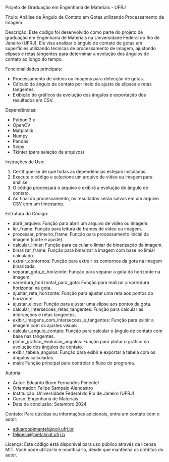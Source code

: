 Projeto de Graduação em Engenharia de Materiais - UFRJ

Título: Análise de Ângulo de Contato em Gotas utilizando Processamento de Imagem

Descrição:
Este código foi desenvolvido como parte do projeto de graduação em Engenharia de Materiais
na Universidade Federal do Rio de Janeiro (UFRJ). Ele visa analisar o ângulo de contato 
de gotas em superfícies utilizando técnicas de processamento de imagem, ajustando elipses 
e retas tangentes para determinar a evolução dos ângulos de contato ao longo do tempo.

Funcionalidades principais:
- Processamento de vídeos ou imagens para detecção de gotas.
- Cálculo do ângulo de contato por meio de ajuste de elipses e retas tangentes.
- Exibição de gráficos da evolução dos ângulos e exportação dos resultados em CSV.

Dependências:
- Python 3.x
- OpenCV
- Matplotlib
- Numpy
- Pandas
- Scipy
- Tkinter (para seleção de arquivos)

Instruções de Uso:
1. Certifique-se de que todas as dependências estejam instaladas.
2. Execute o código e selecione um arquivo de vídeo ou imagem para análise.
3. O código processará o arquivo e exibirá a evolução do ângulo de contato.
4. Ao final do processamento, os resultados serão salvos em um arquivo CSV com um timestamp.

Estrutura do Código:
- abrir_arquivo: Função para abrir um arquivo de vídeo ou imagem.
- ler_frame: Função para leitura de frames de vídeo ou imagem.
- processar_primeiro_frame: Função para processamento inicial da imagem (corte e ajuste).
- calcular_limiar: Função para calcular o limiar de binarização da imagem.
- binarizar_frame: Função para binarizar a imagem com base no limiar calculado.
- extrair_contornos: Função para extrair os contornos da gota na imagem binarizada.
- separar_gota_e_horizonte: Função para separar a gota do horizonte na imagem.
- varredura_horizontal_para_gota: Função para realizar a varredura horizontal na gota.
- ajustar_reta_horizonte: Função para ajustar uma reta aos pontos do horizonte.
- ajustar_elipse: Função para ajustar uma elipse aos pontos da gota.
- calcular_intersecoes_retas_tangentes: Função para calcular as interseções e retas tangentes.
- exibir_imagens_com_intersecoes_e_tangentes: Função para exibir a imagem com os ajustes visuais.
- calcular_angulo_contato: Função para calcular o ângulo de contato com base nas tangentes.
- plotar_grafico_evolucao_angulos: Função para plotar o gráfico da evolução dos ângulos de contato.
- exibir_tabela_angulos: Função para exibir e exportar a tabela com os ângulos calculados.
- main: Função principal para controlar o fluxo do programa.

Autoria:
- Autor: Eduardo Brum Fernandes Pimentel
- Orientador: Felipe Sampaio Alencastro
- Instituição: Universidade Federal do Rio de Janeiro (UFRJ)
- Curso: Engenharia de Materiais
- Data de conclusão: Setembro 2024

Contato:
Para dúvidas ou informações adicionais, entre em contato com o autor:
- eduardopimentel@poli.ufrj.br
- felipesa@metalmat.ufrj.b

Licença:
Este código está disponível para uso público através da licensa MIT. Você pode utilizá-lo e modificá-lo, desde que mantenha os créditos do autor.
